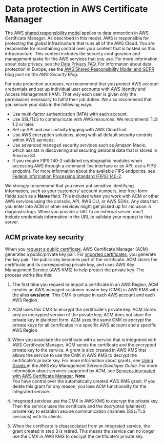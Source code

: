 # Data protection in AWS Certificate Manager<a name="data-protection"></a>

The AWS [shared responsibility model](http://aws.amazon.com/compliance/shared-responsibility-model/) applies to data protection in AWS Certificate Manager\. As described in this model, AWS is responsible for protecting the global infrastructure that runs all of the AWS Cloud\. You are responsible for maintaining control over your content that is hosted on this infrastructure\. This content includes the security configuration and management tasks for the AWS services that you use\. For more information about data privacy, see the [Data Privacy FAQ](http://aws.amazon.com/compliance/data-privacy-faq)\. For information about data protection in Europe, see the [AWS Shared Responsibility Model and GDPR](http://aws.amazon.com/blogs/security/the-aws-shared-responsibility-model-and-gdpr/) blog post on the *AWS Security Blog*\.

For data protection purposes, we recommend that you protect AWS account credentials and set up individual user accounts with AWS Identity and Access Management \(IAM\)\. That way each user is given only the permissions necessary to fulfill their job duties\. We also recommend that you secure your data in the following ways:
+ Use multi\-factor authentication \(MFA\) with each account\.
+ Use SSL/TLS to communicate with AWS resources\. We recommend TLS 1\.2 or later\.
+ Set up API and user activity logging with AWS CloudTrail\.
+ Use AWS encryption solutions, along with all default security controls within AWS services\.
+ Use advanced managed security services such as Amazon Macie, which assists in discovering and securing personal data that is stored in Amazon S3\.
+ If you require FIPS 140\-2 validated cryptographic modules when accessing AWS through a command line interface or an API, use a FIPS endpoint\. For more information about the available FIPS endpoints, see [Federal Information Processing Standard \(FIPS\) 140\-2](http://aws.amazon.com/compliance/fips/)\.

We strongly recommend that you never put sensitive identifying information, such as your customers' account numbers, into free\-form fields such as a **Name** field\. This includes when you work with ACM or other AWS services using the console, API, AWS CLI, or AWS SDKs\. Any data that you enter into ACM or other services might get picked up for inclusion in diagnostic logs\. When you provide a URL to an external server, don't include credentials information in the URL to validate your request to that server\.

## ACM private key security<a name="kms"></a>

When you [request a public certificate](gs-acm-request-public.md), AWS Certificate Manager \(ACM\) generates a public/private key pair\. For [imported certificates](import-certificate.md), you generate the key pair\. The public key becomes part of the certificate\. ACM stores the certificate and its corresponding private key, and uses AWS Key Management Service \(AWS KMS\) to help protect the private key\. The process works like this:

1. The first time you request or import a certificate in an AWS Region, ACM creates an AWS managed customer master key \(CMK\) in AWS KMS with the alias **aws/acm**\. This CMK is unique in each AWS account and each AWS Region\.

1. ACM uses this CMK to encrypt the certificate's private key\. ACM stores only an encrypted version of the private key; ACM does not store the private key in plaintext form\. ACM uses the same CMK to encrypt the private keys for all certificates in a specific AWS account and a specific AWS Region\.

1. When you associate the certificate with a service that is integrated with AWS Certificate Manager, ACM sends the certificate and the encrypted private key to the service\. A grant is also created in AWS KMS that allows the service to use the CMK in AWS KMS to decrypt the certificate's private key\. For more information about grants, see [ Using Grants ](https://docs.aws.amazon.com/kms/latest/developerguide/grants.html) in the *AWS Key Management Service Developer Guide*\. For more information about services supported by ACM, see [Services integrated with AWS Certificate Manager](acm-services.md)\. 
**Note**  
You have control over the automatically created AWS KMS grant\. If you delete this grant for any reason, you lose ACM functionality for the integrated service\.

1. Integrated services use the CMK in AWS KMS to decrypt the private key\. Then the service uses the certificate and the decrypted \(plaintext\) private key to establish secure communication channels \(SSL/TLS sessions\) with its clients\.

1. When the certificate is disassociated from an integrated service, the grant created in step 3 is retired\. This means the service can no longer use the CMK in AWS KMS to decrypt the certificate's private key\.